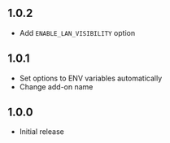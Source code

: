 ## 1.0.2

- Add `ENABLE_LAN_VISIBILITY` option

## 1.0.1

- Set options to ENV variables automatically
- Change add-on name

## 1.0.0

- Initial release